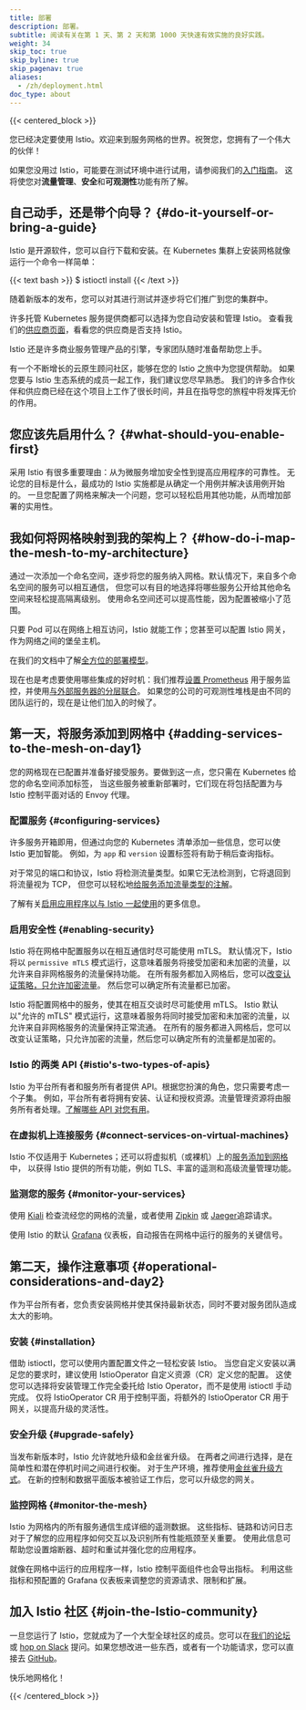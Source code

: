 ```yaml
---
title: 部署
description: 部署。
subtitle: 阅读有关在第 1 天、第 2 天和第 1000 天快速有效实施的良好实践。
weight: 34
skip_toc: true
skip_byline: true
skip_pagenav: true
aliases:
  - /zh/deployment.html
doc_type: about
---
```


{{< centered_block >}}

您已经决定要使用 Istio。欢迎来到服务网格的世界。祝贺您，您拥有了一个伟大的伙伴！

如果您没用过 Istio，可能要在测试环境中进行试用，请参阅我们的[入门指南](/zh/docs/setup/getting-started/)。
这将使您对**流量管理**、**安全**和**可观测性**功能有所了解。

## 自己动手，还是带个向导？ {#do-it-yourself-or-bring-a-guide}

Istio 是开源软件，您可以自行下载和安装。在 Kubernetes 集群上安装网格就像运行一个命令一样简单：

{{< text bash >}}
$ istioctl install
{{< /text >}}

随着新版本的发布，您可以对其进行测试并逐步将它们推广到您的集群中。

许多托管 Kubernetes 服务提供商都可以选择为您自动安装和管理 Istio。
查看我们的[供应商页面](/zh/about/ecosystem/)，看看您的供应商是否支持 Istio。

Istio 还是许多商业服务管理产品的引擎，专家团队随时准备帮助您上手。

有一个不断增长的云原生顾问社区，能够在您的 Istio 之旅中为您提供帮助。
如果您要与 Istio 生态系统的成员一起工作，我们建议您尽早熟悉。
我们的许多合作伙伴和供应商已经在这个项目上工作了很长时间，并且在指导您的旅程中将发挥无价的作用。

## 您应该先启用什么？ {#what-should-you-enable-first}

采用 Istio 有很多重要理由：从为微服务增加安全性到提高应用程序的可靠性。
无论您的目标是什么，最成功的 Istio 实施都是从确定一个用例并解决该用例开始的。
一旦您配置了网格来解决一个问题，您可以轻松启用其他功能，从而增加部署的实用性。

## 我如何将网格映射到我的架构上？ {#how-do-i-map-the-mesh-to-my-architecture}

通过一次添加一个命名空间，逐步将您的服务纳入网格。默认情况下，来自多个命名空间的服务可以相互通信，
但您可以有目的地选择将哪些服务公开给其他命名空间来轻松提高隔离级别。
使用命名空间还可以提高性能，因为配置被缩小了范围。

只要 Pod 可以在网络上相互访问，Istio 就能工作；您甚至可以配置 Istio 网关，作为网络之间的堡垒主机。

在我们的文档中了解[全方位的部署模型](/zh/docs/ops/deployment/deployment-models/)。

现在也是考虑要使用哪些集成的好时机：我们推荐[设置 Prometheus](/zh/docs/ops/integrations/prometheus/#Configuration)
用于服务监控，并使用[与外部服务器的分层联合](/zh/docs/ops/best-practices/observability/)。
如果您的公司的可观测性堆栈是由不同的团队运行的，现在是让他们加入的时候了。

## 第一天，将服务添加到网格中 {#adding-services-to-the-mesh-on-day1}

您的网格现在已配置并准备好接受服务。要做到这一点，您只需在 Kubernetes 给您的命名空间添加标签，
当这些服务被重新部署时，它们现在将包括配置为与 Istio 控制平面对话的 Envoy 代理。

### 配置服务 {#configuring-services}

许多服务开箱即用，但通过向您的 Kubernetes 清单添加一些信息，您可以使 Istio 更加智能。
例如，为 `app` 和 `version` 设置标签将有助于稍后查询指标。

对于常见的端口和协议，Istio 将检测流量类型。如果它无法检测到，它将退回到将流量视为 TCP，
但您可以轻松地[给服务添加流量类型的注解](/zh/docs/ops/configuration/traffic-management/protocol-selection/)。

了解有关[启用应用程序以与 Istio 一起使用](/zh/docs/ops/deployment/requirements/)的更多信息。

### 启用安全性 {#enabling-security}

Istio 将在网格中配置服务以在相互通信时尽可能使用 mTLS。
默认情况下，Istio 将以 `permissive mTLS` 模式运行，这意味着服务将接受加密和未加密的流量，以允许来自非网格服务的流量保持功能。
在所有服务都加入网格后，您可以[改变认证策略，只允许加密流量](/zh/docs/tasks/security/authentication/mtls-migration/)。
然后您可以确定所有流量都已加密。

Istio 将配置网格中的服务，使其在相互交谈时尽可能使用 mTLS。
Istio 默认以"允许的 mTLS" 模式运行，这意味着服务将同时接受加密和未加密的流量，以允许来自非网格服务的流量保持正常流通。
在所有的服务都进入网格后，您可以改变认证策略，只允许加密的流量，然后您可以确定所有的流量都是加密的。

### Istio 的两类 API {#istio's-two-types-of-apis}

Istio 为平台所有者和服务所有者提供 API。根据您扮演的角色，您只需要考虑一个子集。
例如，平台所有者将拥有安装、认证和授权资源。流量管理资源将由服务所有者处理。[了解哪些 API 对您有用](/zh/docs/reference/config/)。

### 在虚拟机上连接服务 {#connect-services-on-virtual-machines}

Istio 不仅适用于 Kubernetes；还可以将虚拟机（或裸机）上的[服务添加到网格](/zh/docs/setup/install/virtual-machine/)中，
以获得 Istio 提供的所有功能，例如 TLS、丰富的遥测和高级流量管理功能。

### 监测您的服务 {#monitor-your-services}

使用 [Kiali](/zh/docs/ops/integrations/kiali/) 检查流经您的网格的流量，或者使用 [Zipkin](/zh/docs/tasks/observability/distributed-tracing/zipkin/)
或 [Jaeger](/zh/docs/tasks/observability/distributed-tracing/jaeger/)追踪请求。

使用 Istio 的默认 [Grafana](/zh/docs/ops/integrations/grafana/) 仪表板，自动报告在网格中运行的服务的关键信号。

## 第二天，操作注意事项 {#operational-considerations-and-day2}

作为平台所有者，您负责安装网格并使其保持最新状态，同时不要对服务团队造成太大的影响。

### 安装 {#installation}

借助 istioctl，您可以使用内置配置文件之一轻松安装 Istio。
当您自定义安装以满足您的要求时，建议使用 IstioOperator 自定义资源（CR）定义您的配置。
这使您可以选择将安装管理工作完全委托给 Istio Operator，而不是使用 istioctl 手动完成。
仅将 IstioOperator CR 用于控制平面，将额外的 IstioOperator CR 用于网关，以提高升级的灵活性。

### 安全升级 {#upgrade-safely}

当发布新版本时，Istio 允许就地升级和金丝雀升级。
在两者之间进行选择，是在简单性和潜在停机时间之间进行权衡。
对于生产环境，推荐使用[金丝雀升级方式](/zh/docs/setup/upgrade/canary/)。
在新的控制和数据平面版本被验证工作后，您可以升级您的网关。

### 监控网格 {#monitor-the-mesh}

Istio 为网格内的所有服务通信生成详细的遥测数据。
这些指标、链路和访问日志对于了解您的应用程序如何交互以及识别所有性能瓶颈至关重要。
使用此信息可帮助您设置熔断器、超时和重试并强化您的应用程序。

就像在网格中运行的应用程序一样，Istio 控制平面组件也会导出指标。
利用这些指标和预配置的 Grafana 仪表板来调整您的资源请求、限制和扩展。

## 加入 Istio 社区 {#join-the-Istio-community}

一旦您运行了 Istio，您就成为了一个大型全球社区的成员。您可以在[我们的论坛](https://discuss.istio.io/)或
[hop on Slack](https://slack.istio.io/) 提问。如果您想改进一些东西，或者有一个功能请求，您可以直接去
[GitHub](https://github.com/istio/istio)。

快乐地网格化！

{{< /centered_block >}}
